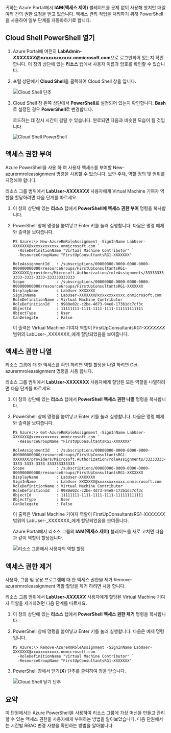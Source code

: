 귀하는 Azure Portal에서 **IAM(액세스 제어)** 블레이드를 문제 없이 사용해 왔지만 매일 여러 건의 권한 요청을 받고 있습니다. 액세스 관리 작업을 처리하기 위해 PowerShell을 사용하여 일부 단계를 자동화하기로 합니다.

## <a name="open-cloud-shell-powershell"></a>Cloud Shell PowerShell 열기

1. Azure Portal에 여전히 **LabAdmin-_XXXXXXX_@_xxxxxxxxxxxx_.onmicrosoft.com**으로 로그인되어 있는지 확인합니다. 이 창의 상단에 있는 **리소스** 탭에서 사용자 이름과 암호를 확인할 수 있습니다.

1. 포털 상단에서 **Cloud Shell**을 클릭하여 Cloud Shell 창을 엽니다.

    ![Cloud Shell 단추](../media/6-cloud-shell-button.png)

1. Cloud Shell 창 왼쪽 상단에서 **PowerShell**로 설정되어 있는지 확인합니다. **Bash**로 설정된 경우 **PowerShell**로 변경합니다.

    로드하는 데 잠시 시간이 걸릴 수 있습니다. 완료되면 다음과 비슷한 모습이 될 것입니다.

    ![Cloud Shell PowerShell](../media/6-cloud-shell-powershell.png)

## <a name="grant-access"></a>액세스 권한 부여

Azure PowerShell을 사용 하 여 사용자 액세스를 부여할 New-azurermroleassignment 명령을 사용할 수 있습니다. 보안 주체, 역할 정의 및 범위를 지정해야 합니다.

리소스 그룹 범위에서 **LabUser-_XXXXXXX_** 사용자에게 Virtual Machine 기여자 역할을 할당하려면 다음 단계를 따르세요.

1. 이 창의 상단에 있는 **리소스** 탭에서 **PowerShell에 액세스 권한 부여** 명령을 복사합니다.

1. PowerShell 창에 명령을 붙여넣고 Enter 키를 눌러 실행합니다. 다음은 명령 예제와 출력을 보여줍니다.

    ```Example
    PS Azure:\> New-AzureRmRoleAssignment -SignInName LabUser-XXXXXXX@xxxxxxxxxxxx.onmicrosoft.com `
      -RoleDefinitionName "Virtual Machine Contributor" `
      -ResourceGroupName "FirstUpConsultantsRG1-XXXXXXX"

    RoleAssignmentId   : /subscriptions/00000000-0000-0000-0000-000000000000/resourceGroups/FirstUpConsultantsRG1-XXXXXXX/providers/Microsoft.Authorization/roleAssignments/33333333-3333-3333-3333-333333333333
    Scope              : /subscriptions/00000000-0000-0000-0000-000000000000/resourceGroups/FirstUpConsultantsRG1-XXXXXXX
    DisplayName        : LabUser-XXXXXXX
    SignInName         : LabUser-XXXXXXX@xxxxxxxxxxxx.onmicrosoft.com
    RoleDefinitionName : Virtual Machine Contributor
    RoleDefinitionId   : 9980e02c-c2be-4d73-94e8-173b1dc7cf3c
    ObjectId           : 11111111-1111-1111-1111-111111111111
    ObjectType         : User
    CanDelegate        : False
    ```

    이 출력은 Virtual Machine 기여자 역할이 FirstUpConsultantsRG1-_XXXXXXX_ 범위의 LabUser-_XXXXXXX_에게 할당되었음을 보여줍니다.

## <a name="list-access"></a>액세스 권한 나열

리소스 그룹에 대 한 액세스를 확인 하려면 역할 할당을 나열 하려면 Get-azurermroleassignment 명령을 사용 합니다.

리소스 그룹 범위에서 **LabUser-XXXXXXX** 사용자에게 할당된 모든 역할을 나열하려면 다음 단계를 따르세요.

1. 이 창의 상단에 있는 **리소스** 탭에서 **PowerShell 액세스 권한 나열** 명령을 복사합니다.

1. PowerShell 창에 명령을 붙여넣고 Enter 키를 눌러 실행합니다. 다음은 명령 예제와 출력을 보여줍니다.

    ```Example
    PS Azure:\> Get-AzureRmRoleAssignment -SignInName LabUser-XXXXXXX@xxxxxxxxxxxx.onmicrosoft.com `
      -ResourceGroupName "FirstUpConsultantsRG1-XXXXXXX"

    RoleAssignmentId   : /subscriptions/00000000-0000-0000-0000-000000000000/resourceGroups/FirstUpConsultantsRG1-XXXXXXX/providers/Microsoft.Authorization/roleAssignments/33333333-3333-3333-3333-333333333333
    Scope              : /subscriptions/00000000-0000-0000-0000-000000000000/resourceGroups/FirstUpConsultantsRG1-XXXXXXX
    DisplayName        : LabUser-XXXXXXX
    SignInName         : LabUser-XXXXXXX@xxxxxxxxxxxx.onmicrosoft.com
    RoleDefinitionName : Virtual Machine Contributor
    RoleDefinitionId   : 9980e02c-c2be-4d73-94e8-173b1dc7cf3c
    ObjectId           : 11111111-1111-1111-1111-111111111111
    ObjectType         : User
    CanDelegate        : False
    ```

    이 출력은 Virtual Machine 기여자 역할이 FirstUpConsultantsRG1-_XXXXXXX_ 범위의 LabUser-_XXXXXXX_에게 할당되었음을 보여줍니다.

    Azure Portal에서 리소스 그룹의 **IAM(액세스 제어)** 블레이드를 새로 고치면 다음과 같이 역할이 할당됩니다.

    ![리소스 그룹에서 사용자의 역할 할당](../media/6-cloud-shell-access-control.png)

## <a name="remove-access"></a>액세스 권한 제거

사용자, 그룹 및 응용 프로그램에 대 한 액세스 권한을 제거 Remove-azurermroleassignment 역할 할당을 제거 하려면 사용 합니다.

리소스 그룹 범위에서 **LabUser-_XXXXXX_** 사용자에게 할당된 Virtual Machine 기여자 역할을 제거하려면 다음 단계를 따르세요.

1. 이 창의 상단에 있는 **리소스** 탭에서 **PowerShell 액세스 권한 제거** 명령을 복사합니다.

1. PowerShell 창에 명령을 붙여넣고 Enter 키를 눌러 실행합니다. 다음은 예제 명령입니다.

    ```Example
    PS Azure:\> Remove-AzureRmRoleAssignment -SignInName LabUser-XXXXXXX@xxxxxxxxxxxx.onmicrosoft.com `
      -RoleDefinitionName "Virtual Machine Contributor" `
      -ResourceGroupName "FirstUpConsultantsRG1-XXXXXXX"
    ```

1. PowerShell 창에서 닫기(**X**) 단추를 클릭하여 창을 닫습니다.

    ![Cloud Shell 닫기 단추](../media/6-cloud-shell-close.png)

## <a name="summary"></a>요약

이 단원에서는 Azure PowerShell을 사용하여 리소스 그룹에 가상 머신을 만들고 관리할 수 있는 액세스 권한을 사용자에게 부여하는 방법을 알아보았습니다. 다음 단원에서는 시간별 RBAC 변경 사항을 확인하는 방법을 알아봅니다.
